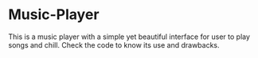 # Music-Player
This is a music player with a simple yet beautiful interface for user to play songs and chill.
Check the code to know its use and drawbacks.
